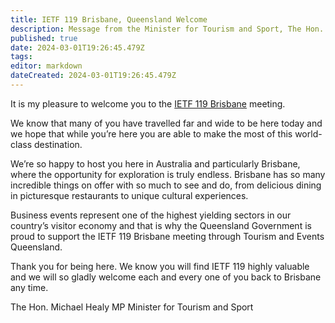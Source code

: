 ```yaml
---
title: IETF 119 Brisbane, Queensland Welcome
description: Message from the Minister for Tourism and Sport, The Hon. Michael Healy MP
published: true
date: 2024-03-01T19:26:45.479Z
tags: 
editor: markdown
dateCreated: 2024-03-01T19:26:45.479Z
---
```




It is my pleasure to welcome you to the [IETF 119 Brisbane](https://www.ietf.org/meeting/119) meeting.

We know that many of you have travelled far and wide to be here today and we hope that while you’re here you are able to make the most of this world-class destination. 

We’re so happy to host you here in Australia and particularly Brisbane, where the opportunity for exploration is truly endless. Brisbane has so many incredible things on offer with so much to see and do, from delicious dining in picturesque restaurants to unique cultural experiences.

Business events represent one of the highest yielding sectors in our country’s visitor economy and that is why the Queensland Government is proud to support the IETF 119 Brisbane meeting through Tourism and Events Queensland.

Thank you for being here. We know you will find IETF 119 highly valuable and we will so gladly welcome each and every one of you back to Brisbane any time. 

The Hon. Michael Healy MP
Minister for Tourism and Sport
